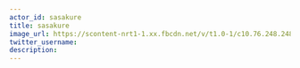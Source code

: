 ```yaml
---
actor_id: sasakure
title: sasakure
image_url: https://scontent-nrt1-1.xx.fbcdn.net/v/t1.0-1/c10.76.248.248/s160x160/298614_202684199801118_1235596855_n.jpg?oh=492188441b135dbaac543589ee8c1934&oe=5ABF86E3
twitter_username:
description:
---
```

